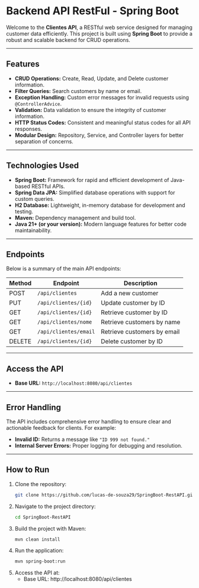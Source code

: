 # **Backend API RestFul - Spring Boot**

Welcome to the **Clientes API**, a RESTful web service designed for managing customer data efficiently. This project is built using **Spring Boot** to provide a robust and scalable backend for CRUD operations.

---

## **Features**
- **CRUD Operations:** Create, Read, Update, and Delete customer information.
- **Filter Queries:** Search customers by name or email.
- **Exception Handling:** Custom error messages for invalid requests using `@ControllerAdvice`.
- **Validation:** Data validation to ensure the integrity of customer information.
- **HTTP Status Codes:** Consistent and meaningful status codes for all API responses.
- **Modular Design:** Repository, Service, and Controller layers for better separation of concerns.

---

## **Technologies Used**
- **Spring Boot:** Framework for rapid and efficient development of Java-based RESTful APIs.
- **Spring Data JPA:** Simplified database operations with support for custom queries.
- **H2 Database:** Lightweight, in-memory database for development and testing.
- **Maven:** Dependency management and build tool.
- **Java 21+ (or your version):** Modern language features for better code maintainability.

---

## **Endpoints**
Below is a summary of the main API endpoints:

| Method | Endpoint             | Description                  |
|--------|----------------------|------------------------------|
| POST   | `/api/clientes`      | Add a new customer           |
| PUT    | `/api/clientes/{id}` | Update customer by ID        |
| GET    | `/api/clientes/{id}` | Retrieve customer by ID      |
| GET    | `/api/clientes/nome` | Retrieve customers by name   |
| GET    | `/api/clientes/email`| Retrieve customers by email  |
| DELETE | `/api/clientes/{id}` | Delete customer by ID        |

---

## **Access the API**

- **Base URL:** `http://localhost:8080/api/clientes`

---

## **Error Handling**
The API includes comprehensive error handling to ensure clear and actionable feedback for clients. For example:
- **Invalid ID:** Returns a message like `"ID 999 not found."`
- **Internal Server Errors:** Proper logging for debugging and resolution.

---

## **How to Run**

1. Clone the repository:
   ```bash
   git clone https://github.com/lucas-de-souza29/SpringBoot-RestAPI.git

2. Navigate to the project directory:
   ```bash
   cd SpringBoot-RestAPI
   
3. Build the project with Maven:
    ```bash
    mvn clean install
    
4. Run the application:
    ```bash
    mvn spring-boot:run
    
5. Access the API at:
   - Base URL: http://localhost:8080/api/clientes 
   
